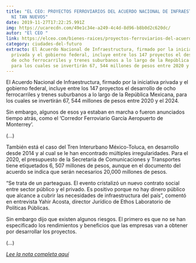 ```yaml
---
title: "EL CEO: PROYECTOS FERROVIARIOS DEL ACUERDO NACIONAL DE INFRAESTRUCTURA,
  NI TAN NUEVOS"
date: 2019-11-27T17:22:25.991Z
img: https://ucarecdn.com/49e1c34e-a249-4c4d-8d96-b8b0d2c620dc/
autor: "El CEO "
link: https://elceo.com/bienes-raices/proyectos-ferroviarios-del-acuerdo-nacional-de-infraestructura-ni-tan-nuevos/
category: ciudades-del-futuro
extracto: El Acuerdo Nacional de Infraestructura, firmado por la iniciativa
  privada y el gobierno federal, incluye entre los 147 proyectos el desarrollo
  de ocho ferrocarriles y trenes suburbanos a lo largo de la República Mexicana,
  para los cuales se invertirán 67, 544 millones de pesos entre 2020 y el 2024.
---
```

<!--StartFragment-->

El Acuerdo Nacional de Infraestructura, firmado por la iniciativa privada y el gobierno federal, incluye entre los 147 proyectos el desarrollo de ocho ferrocarriles y trenes suburbanos a lo largo de la República Mexicana, para los cuales se invertirán 67, 544 millones de pesos entre 2020 y el 2024.

Sin embargo, algunos de esos ya estaban en marcha o fueron anunciados tiempo atrás, como el ‘Corredor Ferroviario García Aeropuerto de Monterrey’.

(…)

También está el caso del Tren Interurbano México-Toluca, en desarrollo desde 2014 y al cual se le han encontrado múltiples irregularidades. Para el 2020, el presupuesto de la Secretaría de Comunicaciones y Transportes tiene etiquetados 6, 507 millones de pesos, aunque en el documento del acuerdo se indica que serán necesarios 20,000 millones de pesos.

“Se trata de un parteaguas. El evento cristalizó un nuevo contrato social entre sector público y el privado. Es positivo porque no hay dinero público que alcance a cubrir las necesidades de infraestructura del país”, comentó en entrevista Yahir Acosta, director Jurídico de Ethos Laboratorio de Políticas Públicas.

Sin embargo dijo que existen algunos riesgos. El primero es que no se han especificado los rendimientos y beneficios que las empresas van a obtener por desarrollar los proyectos.

(…)

*[Lee la nota completa aquí](https://elceo.com/bienes-raices/proyectos-ferroviarios-del-acuerdo-nacional-de-infraestructura-ni-tan-nuevos/)*

<!--EndFragment-->